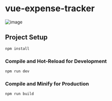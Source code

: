 # vue-expense-tracker

![image](https://github.com/Mariga-M/Expense-Tracker/assets/77338790/22fed8b2-15b0-45da-96ac-8a14c3df33b5)


## Project Setup

```sh
npm install
```

### Compile and Hot-Reload for Development

```sh
npm run dev
```

### Compile and Minify for Production

```sh
npm run build
```
